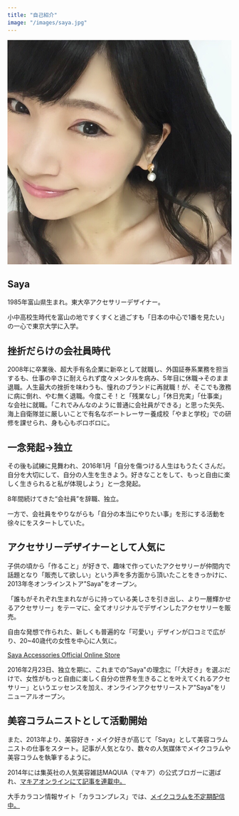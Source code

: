 ```yaml
---
title: "自己紹介"
image: "/images/saya.jpg"
---
```


![](/images/saya.jpg)

## Saya

1985年富山県生まれ。東大卒アクセサリーデザイナー。

小中高校生時代を富山の地ですくすくと過ごすも「日本の中心で1番を見たい」の一心で東京大学に入学。

## 挫折だらけの会社員時代

2008年に卒業後、超大手有名企業に新卒として就職し、外国証券系業務を担当するも、仕事の辛さに耐えられず度々メンタルを病み、5年目に休職→そのまま退職。人生最大の挫折を味わうも、憧れのブランドに再就職！が、そこでも激務に病に倒れ、やむ無く退職。今度こそ！と「残業なし」「休日充実」「仕事楽」な会社に就職。「これでみんなのように普通に会社員ができる」と思った矢先、海上自衛隊並に厳しいことで有名なボートレーサー養成校「やまと学校」での研修を課せられ、身も心もボロボロに。

## 一念発起→独立

その後も試練に見舞われ、2016年1月「自分を傷つける人生はもうたくさんだ。自分を大切にして、自分の人生を生きよう。好きなことをして、もっと自由に楽しく生きられると私が体現しよう」と一念発起。

8年間続けてきた“会社員”を辞職、独立。

一方で、会社員をやりながらも「自分の本当にやりたい事」を形にする活動を徐々にをスタートしていた。

## アクセサリーデザイナーとして人気に

子供の頃から「作ること」が好きで、趣味で作っていたアクセサリーが仲間内で話題となり「販売して欲しい」という声を多方面から頂いたことをきっかけに、2013年冬オンラインストア"Saya"をオープン。

「誰もがそれぞれ生まれながらに持っている美しさを引き出し、より一層輝かせるアクセサリー」をテーマに、全てオリジナルでデザインしたアクセサリーを販売。

自由な発想で作られた、新しくも普遍的な「可愛い」デザインが口コミで広がり、20~40歳代の女性を中心に人気に。

[Saya Accessories Official Online Store](http://sayazamurai.thebase.in/)

2016年2月23日、独立を期に、これまでの"Saya"の理念に「「大好き」を選ぶだけで、女性がもっと自由に楽しく自分の世界を生きることを叶えてくれるアクセサリー」というエッセンスを加え、オンラインアクセサリーストア"Saya"をリニューアルオープン。

## 美容コラムニストとして活動開始

また、2013年より、美容好き・メイク好きが高じて「Saya」として美容コラムニストの仕事をスタート。記事が人気となり、数々の人気媒体でメイクコラムや美容コラムを執筆するように。

2014年には集英社の人気美容雑誌MAQUIA（マキア）の公式ブロガーに選ばれ、[マキアオンラインにて記事を連載中。](https://maquia.hpplus.jp/blog/account/725_maquia/detail)

大手カラコン情報サイト「カラコンプレス」では、[メイクコラムを不定期配信中。](http://eye-carat.com/ColorConPress/)